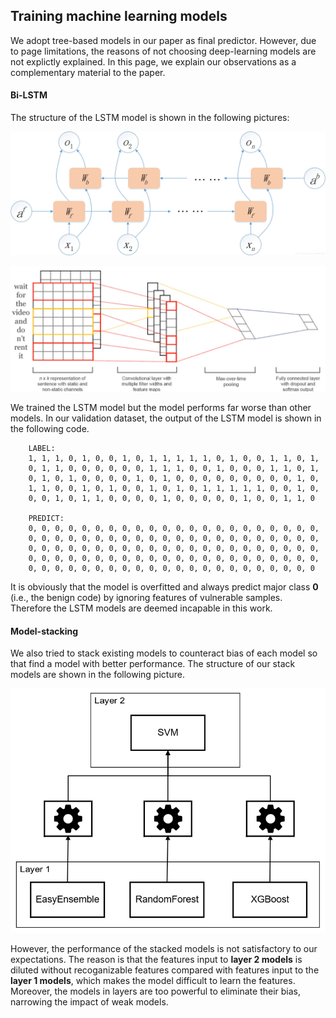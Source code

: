## Training machine learning models

We adopt tree-based models in our paper as final predictor. However, due to page limitations, the reasons of not choosing deep-learning models are not explictly explained. In this page, we explain our observations as a complementary material to the paper.

#### Bi-LSTM

The structure of the LSTM model is shown in the following pictures:

![](./lstm-1.png)

![](./lstm-2.png)

We trained the LSTM model but the model performs far worse than other models. In our validation dataset, the output of the LSTM model is shown in the following code.

```
    LABEL:
    1, 1, 1, 0, 1, 0, 0, 1, 0, 1, 1, 1, 1, 1, 0, 1, 0, 0, 1, 1, 0, 1, 
    0, 1, 1, 0, 0, 0, 0, 0, 0, 1, 1, 1, 0, 0, 1, 0, 0, 0, 1, 1, 0, 1, 
    0, 1, 0, 1, 0, 0, 0, 0, 1, 0, 1, 0, 0, 0, 0, 0, 0, 0, 0, 0, 1, 0, 
    1, 1, 0, 0, 1, 0, 1, 0, 0, 1, 0, 1, 0, 1, 1, 1, 1, 1, 0, 0, 1, 0, 
    0, 0, 1, 0, 1, 1, 0, 0, 0, 0, 1, 0, 0, 0, 0, 0, 1, 0, 0, 1, 1, 0

    PREDICT:
    0, 0, 0, 0, 0, 0, 0, 0, 0, 0, 0, 0, 0, 0, 0, 0, 0, 0, 0, 0, 0, 0,
    0, 0, 0, 0, 0, 0, 0, 0, 0, 0, 0, 0, 0, 0, 0, 0, 0, 0, 0, 0, 0, 0, 
    0, 0, 0, 0, 0, 0, 0, 0, 0, 0, 0, 0, 0, 0, 0, 0, 0, 0, 0, 0, 0, 0, 
    0, 0, 0, 0, 0, 0, 0, 0, 0, 0, 0, 0, 0, 0, 0, 0, 0, 0, 0, 0, 0, 0, 
    0, 0, 0, 0, 0, 0, 0, 0, 0, 0, 0, 0, 0, 0, 0, 0, 0, 0, 0, 0, 0, 0
```


It is obviously that the model is overfitted and always predict major class **0** (i.e., the benign code) by ignoring features of vulnerable samples. Therefore the LSTM models are deemed incapable in this work.

#### Model-stacking

We also tried to stack existing models to counteract bias of each model so that find a model with better performance. The structure of our stack models are shown in the following picture.

![](./stacking.png)

However, the performance of the stacked models is not satisfactory to our expectations. The reason is that the features input to **layer 2 models** is diluted without recoganizable features compared with features input to the **layer 1 models**, which makes the model difficult to learn the features. Moreover, the models in layers are too powerful to eliminate their bias, narrowing the impact of weak models.